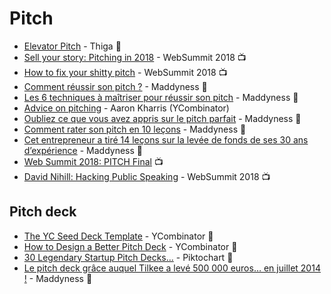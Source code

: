 # Pitch

- [Elevator Pitch](https://blog.thiga.co/glossaire/definition-elevator-pitch/) - Thiga :page_facing_up:
- [Sell your story: Pitching in 2018](https://www.youtube.com/watch?v=KhGj87-T2l4) - WebSummit 2018 :tv:
- [How to fix your shitty pitch](https://www.youtube.com/watch?v=mrEC8pEsk44) - WebSummit 2018 :tv:
- [Comment réussir son pitch ?](https://www.maddyness.com/2019/07/29/reussir-pitch-maddybasics/) - Maddyness :page_facing_up:
- [Les 6 techniques à maîtriser pour réussir son pitch](https://www.maddyness.com/2019/08/06/tribune-les-ingredients-dun-pitch-reussi/) - Maddyness :page_facing_up:
- [Advice on pitching](http://www.aaronkharris.com/advice-on-pitching) - Aaron Kharris (YCombinator)
- [Oubliez ce que vous avez appris sur le pitch parfait](https://www.maddyness.com/2019/02/07/pitch-parfait/) - Maddyness :page_facing_up:
- [Comment rater son pitch en 10 leçons](https://www.maddyness.com/2018/09/13/rater-son-pitch-10-lecons/) - Maddyness :page_facing_up:
- [Cet entrepreneur a tiré 14 leçons sur la levée de fonds de ses 30 ans d’expérience](https://www.maddyness.com/2018/04/23/cet-entrepreneur-a-tire-14-lecons-sur-la-levee-de-fonds-de-ses-30-ans-dexperience/) - Maddyness :page_facing_up:
- [Web Summit 2018: PITCH Final](https://www.youtube.com/watch?v=sn-_29bknz8&list=PLxptNs2MLOjnGQ0fyeepWQtUEJbQA0GJw&index=2) :tv:
- [David Nihill: Hacking Public Speaking](https://www.youtube.com/watch?v=Iz-RmRRL6Ls) - WebSummit 2018 :tv:

## Pitch deck

- [The YC Seed Deck Template](https://blog.ycombinator.com/intro-to-the-yc-seed-deck/) - YCombinator :page_facing_up:
- [How to Design a Better Pitch Deck](https://blog.ycombinator.com/how-to-design-a-better-pitch-deck/) - YCombinator :page_facing_up:
- [30 Legendary Startup Pitch Decks...](https://piktochart.com/blog/startup-pitch-decks-what-you-can-learn/) - Piktochart :page_facing_up:
- [Le pitch deck grâce auquel Tilkee a levé 500 000 euros… en juillet 2014 !](https://www.maddyness.com/2018/08/02/pitch-deck-tilkee/) - Maddyness :page_facing_up:
